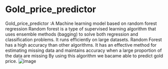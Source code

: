 # Gold_price_predictor
Gold_price_predictor :A Machine learning model based on random forest regression 
Random forest is a type of supervised learning algorithm that uses ensemble methods (bagging) to solve both regression and classification problems.
It runs efficiently on large datasets. Random Forest has a high accuracy than other algorithms. It has an effective method for estimating missing data and maintains accuracy when a large proportion of the data are missing
By using this algorithm we bacame able to predict gold price.
![image](https://user-images.githubusercontent.com/98255524/218304261-1f9e7630-d751-465c-af34-025e4bfa3b70.png)
